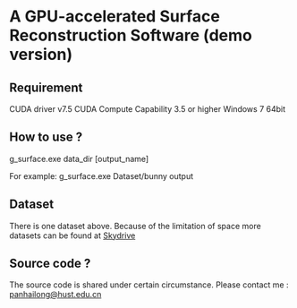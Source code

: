 A GPU-accelerated Surface Reconstruction Software (demo version)
====================================================================
Requirement 
------------------------------------------------
CUDA driver v7.5
CUDA Compute Capability 3.5 or higher
Windows 7 64bit

How to use ?
-----------------------------------------------

g_surface.exe data_dir [output_name]

For example:
g_surface.exe Dataset/bunny output

Dataset
---------------------------------------------------
There is one dataset above. Because of the limitation of space more datasets can be found at [Skydrive](https://onedrive.live.com/embed?cid=A62D85D8BBB1A012&resid=A62D85D8BBB1A012%212206&authkey=AMx9bxGeMvfVaOM)

Source code ?
---------------------------------------------------

The source code is shared under certain circumstance.
Please contact me : panhailong@hust.edu.cn